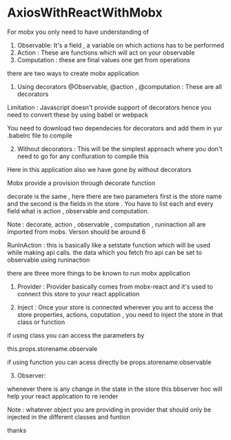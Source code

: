 # AxiosWithReactWithMobx

For mobx you only need to have understanding of 
1. Observable: It's a field , a variable on which actions has to be performed 
2. Action : These are functions which will act on your observable
3. Computation : these are final values one get from operations 

there are two ways to create mobx application 
1. Using decorators 
@Observable, @action , @computation : These are all decorators 

Limitation : Javascript doesn't provide support of decorators hence you need to convert these by using babel or webpack

You need to download two dependecies for decorators and add them in yur .babelrc file to compile 

2. Without decorators :
This will be the simplest approach where you don't need to go for any confiuration to compile this 

Here in this application also we have gone by without decorators 

Mobx provide a provision through decorate function 

decorate is the same , here there are two parameters first is the store name and the second is the fields in the store . You have to list each and every field what is action , observable and computation.

Note : decorate, action , observable , computation , runinaction all are imported from mobs. Verson should be around 6 


RunInAction : this is basically like a setstate function which will be used while making api calls. the data which you fetch fro api can be set to observable using runinaction

there are three more things to be known to run mobx application 
1. Provider : 
Provider basically comes from  mobx-react and it's used to connect this store to your react application

2. Inject : Once your store is connected wherever you ant to access the store properties, actions, coputation , you need to inject the store in that class or function 

if using class you can access the parameters by 

this.props.storename.observale 

if using function you can acess directly be
props.storename.observable

3. Observer:

whenever there is any change in the state in the store this bbserver hoc will help your react application to re render 

Note : whatever object you are providing in provider that should only be injected in the different classes and funtion

thanks